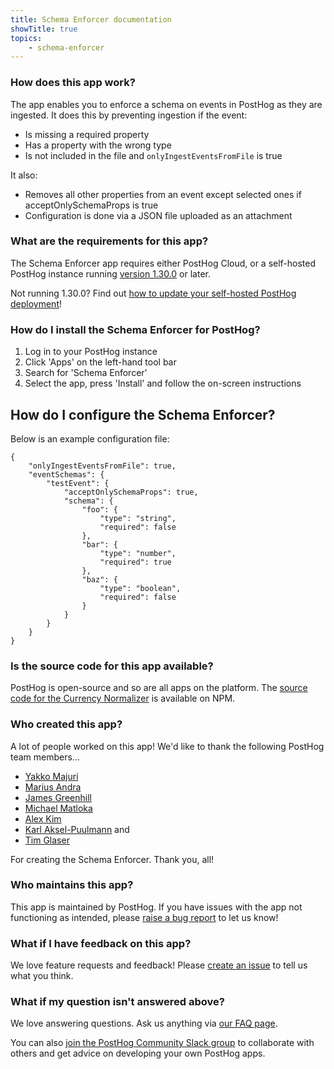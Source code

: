 ```yaml
---
title: Schema Enforcer documentation
showTitle: true
topics:
    - schema-enforcer
---
```


### How does this app work?

The app enables you to enforce a schema on events in PostHog as they are ingested. It does this by preventing ingestion if the event:

- Is missing a required property
- Has a property with the wrong type
- Is not included in the file and ```onlyIngestEventsFromFile``` is true

It also:

- Removes all other properties from an event except selected ones if acceptOnlySchemaProps is true
- Configuration is done via a JSON file uploaded as an attachment

### What are the requirements for this app?

The Schema Enforcer app requires either PostHog Cloud, or a self-hosted PostHog instance running [version 1.30.0](https://posthog.com/blog/the-posthog-array-1-30-0) or later. 

Not running 1.30.0? Find out [how to update your self-hosted PostHog deployment](https://posthog.com/docs/self-host/configure/upgrading-posthog)! 

### How do I install the Schema Enforcer for PostHog?

1. Log in to your PostHog instance
2. Click 'Apps' on the left-hand tool bar
3. Search for 'Schema Enforcer' 
4. Select the app, press 'Install' and follow the on-screen instructions

## How do I configure the Schema Enforcer?

Below is an example configuration file:

```
{
    "onlyIngestEventsFromFile": true,
    "eventSchemas": {
        "testEvent": {
            "acceptOnlySchemaProps": true,
            "schema": {
                "foo": {
                    "type": "string",
                    "required": false
                },
                "bar": {
                    "type": "number",
                    "required": true
                },
                "baz": {
                    "type": "boolean",
                    "required": false
                }
            } 
        }
    }
}
```

### Is the source code for this app available?

PostHog is open-source and so are all apps on the platform. The [source code for the Currency Normalizer](https://www.npmjs.com/package/@posthog/schema-enforcer-plugin) is available on NPM. 

### Who created this app?

A lot of people worked on this app! We'd like to thank the following PostHog team members...

- [Yakko Majuri](https://www.npmjs.com/~yakkomajuri)
- [Marius Andra](https://www.npmjs.com/~mariusandra)
- [James Greenhill](https://www.npmjs.com/~fuziontech)
- [Michael Matloka](https://www.npmjs.com/~twixes)
- [Alex Kim](https://www.npmjs.com/~alexkim205)
- [Karl Aksel-Puulmann](https://www.npmjs.com/~macobo) and
- [Tim Glaser](https://www.npmjs.com/~timgl)

For creating the Schema Enforcer. Thank you, all!

### Who maintains this app?

This app is maintained by PostHog. If you have issues with the app not functioning as intended, please [raise a bug report](https://github.com/PostHog/posthog/issues/new?assignees=&labels=bug&template=bug_report.md) to let us know!

### What if I have feedback on this app?

We love feature requests and feedback! Please [create an issue](https://github.com/PostHog/posthog/issues/new?assignees=&labels=enhancement%2C+feature&template=feature_request.md) to tell us what you think. 

### What if my question isn't answered above?

We love answering questions. Ask us anything via [our FAQ page](/questions).

You can also [join the PostHog Community Slack group](/slack) to collaborate with others and get advice on developing your own PostHog apps.
